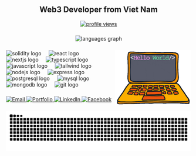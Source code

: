 <h2 align="center">Web3 Developer from Viet Nam</h2>

<!-- Profile views (antonkomarev) -->
<div align="center">
  <a href="https://github.com/antonkomarev/github-profile-views-counter">
    <img src="https://komarev.com/ghpvc/?username=khoanna&label=Profile%20views&color=0b1221&style=flat-square" alt="profile views" />
  </a>
</div>

###

<div align="center">
  <img src="https://github-readme-stats.vercel.app/api/top-langs?username=khoanna&locale=en&hide_title=false&layout=compact&card_width=320&langs_count=8&theme=dracula&hide_border=false" height="150" alt="languages graph"  />
</div>

###

<!-- optional fun gif (can remove if you prefer a cleaner look) -->
<img align="right" height="150" src="./gif.gif" alt="Ethereum neon animation" />

###

<!-- Tech icons (prioritize Web3 + fullstack; only icons that render reliably) -->
<div align="left">
  <!-- Web3 / Blockchain -->
  <img src="https://cdn.jsdelivr.net/gh/devicons/devicon/icons/solidity/solidity-original.svg" height="30" alt="solidity logo" />
  <img width="12" />

  <!-- Frontend -->
  <img src="https://cdn.jsdelivr.net/gh/devicons/devicon/icons/react/react-original.svg" height="30" alt="react logo" />
  <img width="12" />
  <img src="https://cdn.jsdelivr.net/gh/devicons/devicon/icons/nextjs/nextjs-original.svg" height="30" alt="nextjs logo" />
  <img width="12" />
  <img src="https://cdn.jsdelivr.net/gh/devicons/devicon/icons/typescript/typescript-original.svg" height="30" alt="typescript logo" />
  <img width="12" />
  <img src="https://cdn.jsdelivr.net/gh/devicons/devicon/icons/javascript/javascript-original.svg" height="30" alt="javascript logo" />
  <img width="12" />
  <img src="https://cdn.jsdelivr.net/gh/devicons/devicon/icons/tailwindcss/tailwindcss-original.svg" height="30" alt="tailwind logo" />
  <img width="12" />

  <!-- Backend -->
  <img src="https://cdn.jsdelivr.net/gh/devicons/devicon/icons/nodejs/nodejs-original.svg" height="30" alt="nodejs logo" />
  <img width="12" />
  <img src="https://cdn.jsdelivr.net/gh/devicons/devicon/icons/express/express-original.svg" height="30" alt="express logo" />
  <img width="12" />

  <!-- Databases & Tools -->
  <img src="https://cdn.jsdelivr.net/gh/devicons/devicon/icons/postgresql/postgresql-original.svg" height="30" alt="postgresql logo" />
  <img width="12" />
  <img src="https://cdn.jsdelivr.net/gh/devicons/devicon/icons/mysql/mysql-original.svg" height="30" alt="mysql logo" />
  <img width="12" />
  <img src="https://cdn.jsdelivr.net/gh/devicons/devicon/icons/mongodb/mongodb-original.svg" height="30" alt="mongodb logo" />
  <img width="12" />
  <img src="https://cdn.jsdelivr.net/gh/devicons/devicon/icons/git/git-original.svg" height="30" alt="git logo" />
</div>

###

<!-- Contact & Links -->
<div align="left">
  <a href="mailto:khoa210105@gmail.com" target="_blank" rel="noopener noreferrer" aria-label="Email">
    <img alt="Email"
      src="https://img.shields.io/static/v1?label=&message=Gmail&logo=gmail&color=0B1221&labelColor=0B1221&logoColor=white&style=for-the-badge" />
  </a>
  <a href="https://khoanguyendev.vercel.app" target="_blank" rel="noopener noreferrer" aria-label="Portfolio">
    <img alt="Portfolio"
      src="https://img.shields.io/static/v1?label=&message=Portfolio&logo=vercel&color=111827&labelColor=111827&logoColor=white&style=for-the-badge" />
  </a>
  <a href="https://www.linkedin.com/in/khoanna/" target="_blank" rel="noopener noreferrer" aria-label="LinkedIn">
    <img alt="LinkedIn"
      src="https://img.shields.io/static/v1?label=&message=LinkedIn&logo=linkedin&color=0A66C2&labelColor=0A66C2&logoColor=white&style=for-the-badge" />
  </a>
  <a href="https://facebook.com/AnhKhoaS" target="_blank" rel="noopener noreferrer" aria-label="Facebook">
    <img alt="Facebook"
      src="https://img.shields.io/static/v1?label=&message=Facebook&logo=facebook&color=0B1221&labelColor=0B1221&logoColor=white&style=for-the-badge" />
  </a>
</div>



###

<picture>
  <source media="(prefers-color-scheme: dark)" srcset="https://github.com/Trong-Tra/Trong-Tra/blob/output/github-contribution-grid-snake-dark.svg" />
  <source media="(prefers-color-scheme: light)" srcset="https://github.com/Trong-Tra/Trong-Tra/blob/output/github-contribution-grid-snake.svg" />
  <img alt="github-snake" src="https://github.com/khoanna/khoanna/blob/output/github-contribution-grid-snake.svg" />
</picture>
